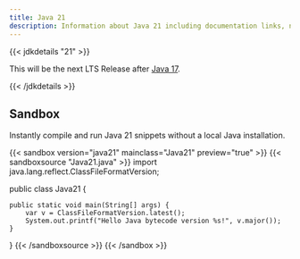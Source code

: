 ```yaml
---
title: Java 21
description: Information about Java 21 including documentation links, new APIs, added features and download options.
---
```


{{< jdkdetails "21" >}}

This will be the next LTS Release after [Java 17](../17).

{{< /jdkdetails >}}

## Sandbox

Instantly compile and run Java 21 snippets without a local Java installation.

{{< sandbox version="java21" mainclass="Java21" preview="true" >}}
{{< sandboxsource "Java21.java" >}}
import java.lang.reflect.ClassFileFormatVersion;

public class Java21 {

    public static void main(String[] args) {
    	var v = ClassFileFormatVersion.latest();
        System.out.printf("Hello Java bytecode version %s!", v.major());
    }

}
{{< /sandboxsource >}}
{{< /sandbox >}}